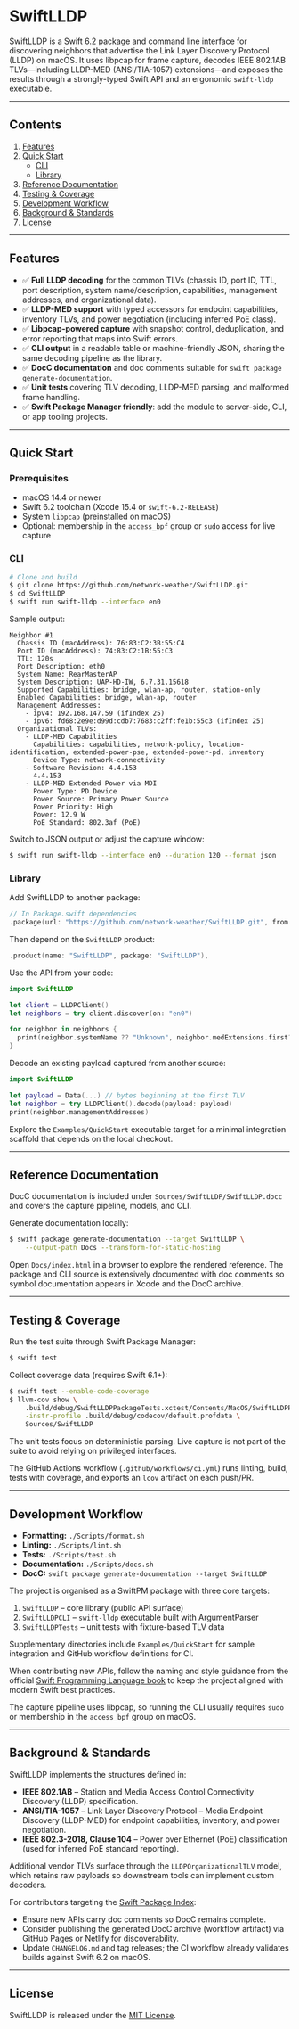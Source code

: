 # SwiftLLDP

SwiftLLDP is a Swift 6.2 package and command line interface for discovering
neighbors that advertise the Link Layer Discovery Protocol (LLDP) on macOS. It
uses libpcap for frame capture, decodes IEEE 802.1AB TLVs—including LLDP-MED
(ANSI/TIA-1057) extensions—and exposes the results through a strongly-typed
Swift API and an ergonomic `swift-lldp` executable.

---

## Contents

1. [Features](#features)
2. [Quick Start](#quick-start)
   - [CLI](#cli)
   - [Library](#library)
3. [Reference Documentation](#reference-documentation)
4. [Testing & Coverage](#testing--coverage)
5. [Development Workflow](#development-workflow)
6. [Background & Standards](#background--standards)
7. [License](#license)

---

## Features

- ✅ **Full LLDP decoding** for the common TLVs (chassis ID, port ID, TTL, port
  description, system name/description, capabilities, management addresses, and
  organizational data).
- ✅ **LLDP-MED support** with typed accessors for endpoint capabilities,
  inventory TLVs, and power negotiation (including inferred PoE class).
- ✅ **Libpcap-powered capture** with snapshot control, deduplication, and error
  reporting that maps into Swift errors.
- ✅ **CLI output** in a readable table or machine-friendly JSON, sharing the
  same decoding pipeline as the library.
- ✅ **DocC documentation** and doc comments suitable for `swift package
  generate-documentation`.
- ✅ **Unit tests** covering TLV decoding, LLDP-MED parsing, and malformed frame
  handling.
- ✅ **Swift Package Manager friendly**: add the module to server-side, CLI, or
  app tooling projects.

---

## Quick Start

### Prerequisites

- macOS 14.4 or newer
- Swift 6.2 toolchain (Xcode 15.4 or `swift-6.2-RELEASE`)
- System `libpcap` (preinstalled on macOS)
- Optional: membership in the `access_bpf` group or `sudo` access for live capture

### CLI

```bash
# Clone and build
$ git clone https://github.com/network-weather/SwiftLLDP.git
$ cd SwiftLLDP
$ swift run swift-lldp --interface en0
```

Sample output:

```
Neighbor #1
  Chassis ID (macAddress): 76:83:C2:3B:55:C4
  Port ID (macAddress): 74:83:C2:1B:55:C3
  TTL: 120s
  Port Description: eth0
  System Name: RearMasterAP
  System Description: UAP-HD-IW, 6.7.31.15618
  Supported Capabilities: bridge, wlan-ap, router, station-only
  Enabled Capabilities: bridge, wlan-ap, router
  Management Addresses:
    - ipv4: 192.168.147.59 (ifIndex 25)
    - ipv6: fd68:2e9e:d99d:cdb7:7683:c2ff:fe1b:55c3 (ifIndex 25)
  Organizational TLVs:
    - LLDP-MED Capabilities
      Capabilities: capabilities, network-policy, location-identification, extended-power-pse, extended-power-pd, inventory
      Device Type: network-connectivity
    - Software Revision: 4.4.153
      4.4.153
    - LLDP-MED Extended Power via MDI
      Power Type: PD Device
      Power Source: Primary Power Source
      Power Priority: High
      Power: 12.9 W
      PoE Standard: 802.3af (PoE)
```

Switch to JSON output or adjust the capture window:

```bash
$ swift run swift-lldp --interface en0 --duration 120 --format json
```

### Library

Add SwiftLLDP to another package:

```swift
// In Package.swift dependencies
.package(url: "https://github.com/network-weather/SwiftLLDP.git", from: "0.1.0")
```

Then depend on the `SwiftLLDP` product:

```swift
.product(name: "SwiftLLDP", package: "SwiftLLDP"),
```

Use the API from your code:

```swift
import SwiftLLDP

let client = LLDPClient()
let neighbors = try client.discover(on: "en0")

for neighbor in neighbors {
  print(neighbor.systemName ?? "Unknown", neighbor.medExtensions.first?.summary ?? "")
}
```

Decode an existing payload captured from another source:

```swift
import SwiftLLDP

let payload = Data(...) // bytes beginning at the first TLV
let neighbor = try LLDPClient().decode(payload: payload)
print(neighbor.managementAddresses)
```

Explore the `Examples/QuickStart` executable target for a minimal integration
scaffold that depends on the local checkout.

---

## Reference Documentation

DocC documentation is included under `Sources/SwiftLLDP/SwiftLLDP.docc` and
covers the capture pipeline, models, and CLI.

Generate documentation locally:

```bash
$ swift package generate-documentation --target SwiftLLDP \
    --output-path Docs --transform-for-static-hosting
```

Open `Docs/index.html` in a browser to explore the rendered reference. The
package and CLI source is extensively documented with doc comments so symbol
documentation appears in Xcode and the DocC archive.

---

## Testing & Coverage

Run the test suite through Swift Package Manager:

```bash
$ swift test
```

Collect coverage data (requires Swift 6.1+):

```bash
$ swift test --enable-code-coverage
$ llvm-cov show \
    .build/debug/SwiftLLDPPackageTests.xctest/Contents/MacOS/SwiftLLDPPackageTests \
    -instr-profile .build/debug/codecov/default.profdata \
    Sources/SwiftLLDP
```

The unit tests focus on deterministic parsing. Live capture is not part of the
suite to avoid relying on privileged interfaces.

The GitHub Actions workflow (`.github/workflows/ci.yml`) runs linting, build,
tests with coverage, and exports an `lcov` artifact on each push/PR.

---

## Development Workflow

- **Formatting:** `./Scripts/format.sh`
- **Linting:** `./Scripts/lint.sh`
- **Tests:** `./Scripts/test.sh`
- **Documentation:** `./Scripts/docs.sh`
- **DocC:** `swift package generate-documentation --target SwiftLLDP`

The project is organised as a SwiftPM package with three core targets:

1. `SwiftLLDP` – core library (public API surface)
2. `SwiftLLDPCLI` – `swift-lldp` executable built with ArgumentParser
3. `SwiftLLDPTests` – unit tests with fixture-based TLV data

Supplementary directories include `Examples/QuickStart` for sample integration
and GitHub workflow definitions for CI.

When contributing new APIs, follow the naming and style guidance from the
official [Swift Programming Language book](https://github.com/swiftlang/swift-book)
to keep the project aligned with modern Swift best practices.

The capture pipeline uses libpcap, so running the CLI usually requires `sudo`
or membership in the `access_bpf` group on macOS.

---

## Background & Standards

SwiftLLDP implements the structures defined in:

- **IEEE 802.1AB** – Station and Media Access Control Connectivity Discovery
  (LLDP) specification.
- **ANSI/TIA-1057** – Link Layer Discovery Protocol – Media Endpoint Discovery
  (LLDP-MED) for endpoint capabilities, inventory, and power negotiation.
- **IEEE 802.3-2018, Clause 104** – Power over Ethernet (PoE) classification
  (used for inferred PoE standard reporting).

Additional vendor TLVs surface through the `LLDPOrganizationalTLV` model, which
retains raw payloads so downstream tools can implement custom decoders.

For contributors targeting the [Swift Package Index](https://swiftpackageindex.com/):

- Ensure new APIs carry doc comments so DocC remains complete.
- Consider publishing the generated DocC archive (workflow artifact) via GitHub
  Pages or Netlify for discoverability.
- Update `CHANGELOG.md` and tag releases; the CI workflow already validates
  builds against Swift 6.2 on macOS.

---

## License

SwiftLLDP is released under the [MIT License](LICENSE).
